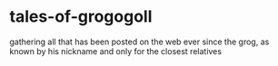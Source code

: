 # tales-of-grogogoll
gathering all that has been posted on the web ever since the grog, as known by his nickname and only for the closest relatives
